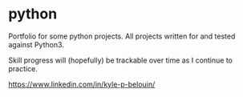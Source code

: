 # python
Portfolio for some python projects.
All projects written for and tested against Python3.

Skill progress will (hopefully) be trackable over time
as I continue to practice.

https://www.linkedin.com/in/kyle-p-belouin/
